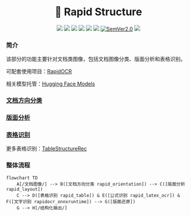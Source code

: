 <div align="center">
  <div align="center">
    <h1><b>📃 Rapid Structure</b></h1>
  </div>

<a href="https://swhl-rapidstructuredemo.hf.space" target="_blank"><img src="https://img.shields.io/badge/%F0%9F%A4%97-Online Demo-blue"></a>
<a href=""><img src="https://img.shields.io/badge/Python->=3.6,<3.12-aff.svg"></a>
<a href=""><img src="https://img.shields.io/badge/OS-Linux%2C%20Win%2C%20Mac-pink.svg"></a>
<a href="https://pepy.tech/project/rapid-layout"><img src="https://static.pepy.tech/personalized-badge/rapid-layout?period=total&units=abbreviation&left_color=grey&right_color=blue&left_text=rapid-layout"></a>
<a href="https://pepy.tech/project/rapid-orientation"><img src="https://static.pepy.tech/personalized-badge/rapid-orientation?period=total&units=abbreviation&left_color=grey&right_color=blue&left_text=rapid-orientation"></a>
<a href="https://pepy.tech/project/rapid-table"><img src="https://static.pepy.tech/personalized-badge/rapid-table?period=total&units=abbreviation&left_color=grey&right_color=blue&left_text=rapid-table"></a>
<a href="https://semver.org/"><img alt="SemVer2.0" src="https://img.shields.io/badge/SemVer-2.0-brightgreen"></a>
<a href="https://github.com/psf/black"><img src="https://img.shields.io/badge/code%20style-black-000000.svg"></a>

</div>

### 简介
该部分的功能主要针对文档类图像，包括文档图像分类、版面分析和表格识别。

可配套使用项目：[RapidOCR](https://github.com/RapidAI/RapidOCR)

相关模型托管：[Hugging Face Models](https://huggingface.co/SWHL/RapidStructure)

### [文档方向分类](./docs/README_Orientation.md)
### [版面分析](https://github.com/RapidAI/RapidLayout)
### [表格识别](./docs/README_Table.md)
更多表格识别：[TableStructureRec](https://github.com/RapidAI/TableStructureRec)

### 整体流程
```mermaid
flowchart TD
    A[/文档图像/] --> B([文档方向分类 rapid_orientation]) --> C([版面分析 rapid_layout])
    C --> D([表格识别 rapid_table]) & E([公式识别 rapid_latex_ocr]) & F([文字识别 rapidocr_onnxruntime]) --> G([版面还原])
    G --> H[/结构化输出/]
```

